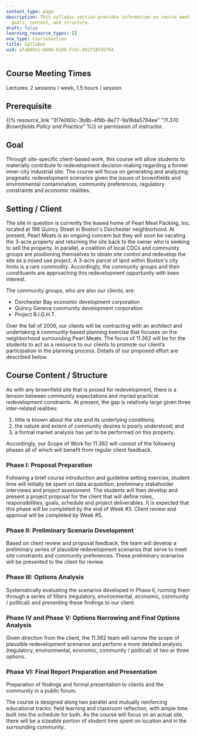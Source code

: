 ```yaml
---
content_type: page
description: This syllabus section provides information on course meeting times, prerequisites,
  goals, content, and structure.
draft: false
learning_resource_types: []
ocw_type: CourseSection
title: Syllabus
uid: afa0d561-b688-8185-f3dc-881f18fd5764
---
```

## Course Meeting Times

Lectures: 2 sessions / week, 1.5 hours / session

## Prerequisite

{{% resource_link "3f7e060c-3b8b-4f9b-8e77-9a18da5794ee" "*11.370 Brownfields Policy and Practice*" %}} or permission of instructor.

## Goal

Through site-specific client-based work, this course will allow students to materially contribute to redevelopment decision-making regarding a former inner-city industrial site. The course will focus on generating and analyzing pragmatic redevelopment scenarios given the issues of brownfields and environmental contamination, community preferences, regulatory constraints and economic realities.

## Setting / Client

The site in question is currently the leased home of Pearl Meat Packing, Inc. located at 196 Quincy Street in Boston's Dorchester neighborhood. At present, Pearl Meats is an ongoing concern but they will soon be vacating the 3-acre property and returning the site back to the owner who is seeking to sell the property. In parallel, a coalition of local CDCs and community groups are positioning themselves to obtain site control and redevelop the site as a mixed use project. A 3-acre parcel of land within Boston's city limits is a rare commodity. Accordingly, the community groups and their constituents are approaching this redevelopment opportunity with keen interest.

The community groups, who are also our clients, are:

- Dorchester Bay economic development corporation
- Quincy Geneva community development corporation
- Project R.I.G.H.T.

Over the fall of 2006, our clients will be contracting with an architect and undertaking a community-based planning exercise that focuses on the neighborhood surrounding Pearl Meats. The focus of 11.362 will be for the students to act as a resource to our clients to promote our client’s participation in the planning process. Details of our proposed effort are described below.

## Course Content / Structure

As with any brownfield site that is poised for redevelopment, there is a tension between community expectations and myriad practical redevelopment constraints. At present, the gap is relatively large given three inter-related realities:

1. little is known about the site and its underlying conditions;
2. the nature and extent of community desires is poorly understood; and
3. a formal market analysis has yet to be performed on this property.

Accordingly, our Scope of Work for 11.362 will consist of the following phases all of which will benefit from regular client feedback.

### Phase I: Proposal Preparation

Following a brief course introduction and guideline setting exercise, student time will initially be spent on data acquisition, preliminary stakeholder interviews and project assessment. The students will then develop and present a project proposal for the client that will define roles, responsibilities, goals, schedule and project deliverables. It is expected that this phase will be completed by the end of Week #3. Client review and approval will be completed by Week #5.

### Phase II: Preliminary Scenario Development

Based on client review and proposal feedback, the team will develop a preliminary series of plausible redevelopment scenarios that serve to meet site constraints and community preferences. These preliminary scenarios will be presented to the client for review.

### Phase III: Options Analysis

Systematically evaluating the scenarios developed in Phase II, running them through a series of filters (regulatory, environmental, economic, community / political) and presenting these findings to our client.

### Phase IV and Phase V: Options Narrowing and Final Options Analysis

Given direction from the client, the 11.362 team will narrow the scope of plausible redevelopment scenarios and perform a more detailed analysis (regulatory, environmental, economic, community / political) of two or three options.

### Phase VI: Final Report Preparation and Presentation

Preparation of findings and formal presentation to clients and the community in a public forum.

The course is designed along two parallel and mutually reinforcing educational tracks: field learning and classroom reflection, with ample time built into the schedule for both. As the course will focus on an actual site, there will be a sizeable portion of student time spent on location and in the surrounding community.